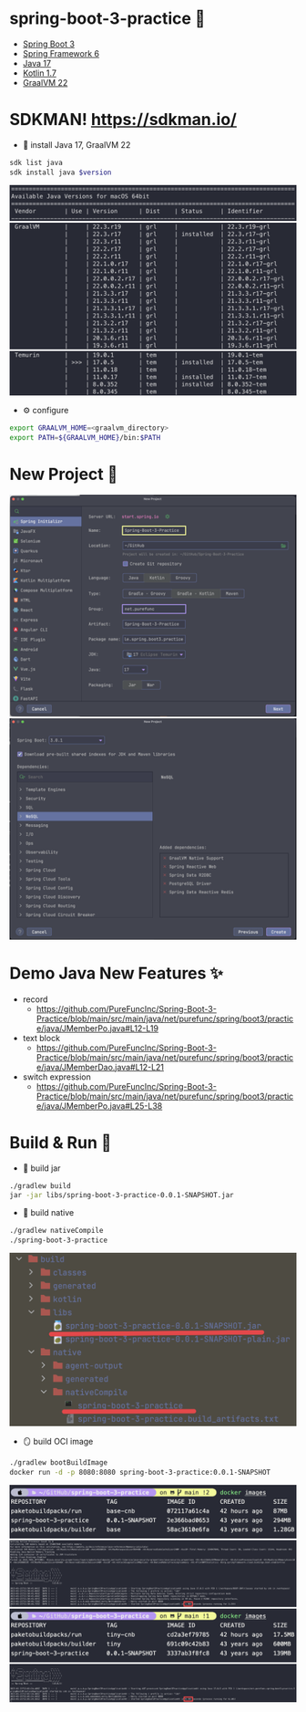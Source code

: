 # spring-boot-3-practice 🦄
* [Spring Boot 3](https://spring.io/projects/spring-boot)
* [Spring Framework 6](https://spring.io/projects/spring-framework)
* [Java 17](https://docs.oracle.com/en/java/javase/17/)
* [Kotlin 1.7](https://kotlinlang.org/docs/whatsnew1720.html)
* [GraalVM 22](https://www.graalvm.org/release-notes/22_0/)

# SDKMAN! https://sdkman.io/
* 🧱 install Java 17, GraalVM 22
```bash
sdk list java
sdk install java $version
```
![](./images/sdkman1.png)
![](./images/sdkman2.png)
![](./images/sdkman3.png)
* ⚙️ configure
```bash
export GRAALVM_HOME=<graalvm_directory>
export PATH=${GRAALVM_HOME}/bin:$PATH
```

# New Project 🎉
![](./images/newproject1.png)
![](./images/newproject2.png)

# Demo Java New Features ✨
* record
  * https://github.com/PureFuncInc/Spring-Boot-3-Practice/blob/main/src/main/java/net/purefunc/spring/boot3/practice/java/JMemberPo.java#L12-L19
* text block
  * https://github.com/PureFuncInc/Spring-Boot-3-Practice/blob/main/src/main/java/net/purefunc/spring/boot3/practice/java/JMemberDao.java#L12-L21
* switch expression
  * https://github.com/PureFuncInc/Spring-Boot-3-Practice/blob/main/src/main/java/net/purefunc/spring/boot3/practice/java/JMemberPo.java#L25-L38 

# Build & Run 🚀
* 🔨 build jar
```bash
./gradlew build
jar -jar libs/spring-boot-3-practice-0.0.1-SNAPSHOT.jar
```
* 🔮 build native
```bash
./gradlew nativeCompile
./spring-boot-3-practice
```
![](./images/jar-native.png)
* 🪞 build OCI image
```bash
./gradlew bootBuildImage
docker run -d -p 8080:8080 spring-boot-3-practice:0.0.1-SNAPSHOT
```
![](./images/oci-legacy.png)
![](./images/oci-legacy-run.png)
![](./images/oci-native.png)
![](./images/oci-native-run.png)
